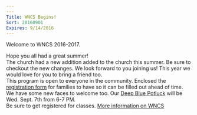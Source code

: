 ```yaml
---
---
Title: WNCS Begins!
Sort: 20160901
Expires: 9/14/2016
---
```

Welcome to WNCS 2016-2017.

Hope you all had a great summer!  
The church had a new addition added to the church this summer. 
Be sure to checkout the new changes. 
We look forward to you joining us! 
This year we would love for you to bring a friend too.  
This program is open to everyone in the community. 
Enclosed the <a href="assets\pdf\Registration Form.pdf" target="blank">registration form</a> for families to have so it can be filled out ahead of time.  
We have some new faces to welcome too. 
Our <a href="assets\img\WNCS Potluck Invite.jpg" target="blank">Deep Blue Potluck</a> will be Wed. Sept. 7th from 6-7 PM.  
Be sure to get registered for classes. 
<a href="assets\pdf\WNCS NEWS 16-17.pdf" target="blank">More information on WNCS</a> 

